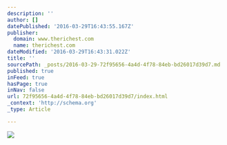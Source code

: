 ```yaml
---
description: ''
author: []
datePublished: '2016-03-29T16:43:55.167Z'
publisher:
  domain: www.therichest.com
  name: therichest.com
dateModified: '2016-03-29T16:43:31.022Z'
title: ''
sourcePath: _posts/2016-03-29-72f95656-4a4d-4f78-84eb-bd26017d39d7.md
published: true
inFeed: true
hasPage: true
inNav: false
url: 72f95656-4a4d-4f78-84eb-bd26017d39d7/index.html
_context: 'http://schema.org'
_type: Article

---
```

![](http://static0.therichestimages.com/cdn/980/599/90/cw/wp-content/uploads/2014/02/sothebydofw980Lot-19-Cartier-Panther-Bracelet-A.jpg)